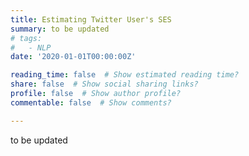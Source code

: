 ```yaml
---
title: Estimating Twitter User's SES
summary: to be updated
# tags:
#   - NLP
date: '2020-01-01T00:00:00Z'

reading_time: false  # Show estimated reading time?
share: false  # Show social sharing links?
profile: false  # Show author profile?
commentable: false  # Show comments?

---
```

to be updated
